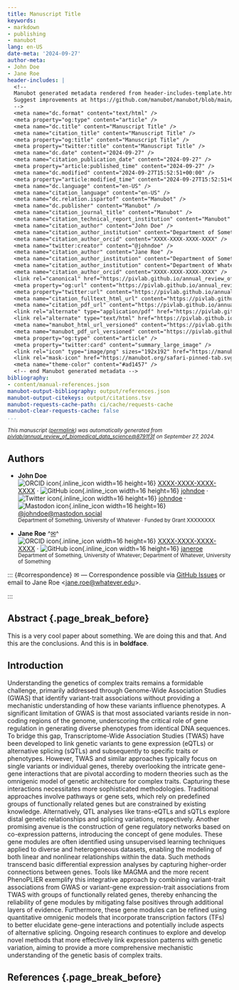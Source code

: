 ```yaml
---
title: Manuscript Title
keywords:
- markdown
- publishing
- manubot
lang: en-US
date-meta: '2024-09-27'
author-meta:
- John Doe
- Jane Roe
header-includes: |
  <!--
  Manubot generated metadata rendered from header-includes-template.html.
  Suggest improvements at https://github.com/manubot/manubot/blob/main/manubot/process/header-includes-template.html
  -->
  <meta name="dc.format" content="text/html" />
  <meta property="og:type" content="article" />
  <meta name="dc.title" content="Manuscript Title" />
  <meta name="citation_title" content="Manuscript Title" />
  <meta property="og:title" content="Manuscript Title" />
  <meta property="twitter:title" content="Manuscript Title" />
  <meta name="dc.date" content="2024-09-27" />
  <meta name="citation_publication_date" content="2024-09-27" />
  <meta property="article:published_time" content="2024-09-27" />
  <meta name="dc.modified" content="2024-09-27T15:52:51+00:00" />
  <meta property="article:modified_time" content="2024-09-27T15:52:51+00:00" />
  <meta name="dc.language" content="en-US" />
  <meta name="citation_language" content="en-US" />
  <meta name="dc.relation.ispartof" content="Manubot" />
  <meta name="dc.publisher" content="Manubot" />
  <meta name="citation_journal_title" content="Manubot" />
  <meta name="citation_technical_report_institution" content="Manubot" />
  <meta name="citation_author" content="John Doe" />
  <meta name="citation_author_institution" content="Department of Something, University of Whatever" />
  <meta name="citation_author_orcid" content="XXXX-XXXX-XXXX-XXXX" />
  <meta name="twitter:creator" content="@johndoe" />
  <meta name="citation_author" content="Jane Roe" />
  <meta name="citation_author_institution" content="Department of Something, University of Whatever" />
  <meta name="citation_author_institution" content="Department of Whatever, University of Something" />
  <meta name="citation_author_orcid" content="XXXX-XXXX-XXXX-XXXX" />
  <link rel="canonical" href="https://pivlab.github.io/annual_review_of_biomedical_data_science/" />
  <meta property="og:url" content="https://pivlab.github.io/annual_review_of_biomedical_data_science/" />
  <meta property="twitter:url" content="https://pivlab.github.io/annual_review_of_biomedical_data_science/" />
  <meta name="citation_fulltext_html_url" content="https://pivlab.github.io/annual_review_of_biomedical_data_science/" />
  <meta name="citation_pdf_url" content="https://pivlab.github.io/annual_review_of_biomedical_data_science/manuscript.pdf" />
  <link rel="alternate" type="application/pdf" href="https://pivlab.github.io/annual_review_of_biomedical_data_science/manuscript.pdf" />
  <link rel="alternate" type="text/html" href="https://pivlab.github.io/annual_review_of_biomedical_data_science/v/8791f3f5252090e925ae4ea699c6a24e4ea52f9b/" />
  <meta name="manubot_html_url_versioned" content="https://pivlab.github.io/annual_review_of_biomedical_data_science/v/8791f3f5252090e925ae4ea699c6a24e4ea52f9b/" />
  <meta name="manubot_pdf_url_versioned" content="https://pivlab.github.io/annual_review_of_biomedical_data_science/v/8791f3f5252090e925ae4ea699c6a24e4ea52f9b/manuscript.pdf" />
  <meta property="og:type" content="article" />
  <meta property="twitter:card" content="summary_large_image" />
  <link rel="icon" type="image/png" sizes="192x192" href="https://manubot.org/favicon-192x192.png" />
  <link rel="mask-icon" href="https://manubot.org/safari-pinned-tab.svg" color="#ad1457" />
  <meta name="theme-color" content="#ad1457" />
  <!-- end Manubot generated metadata -->
bibliography:
- content/manual-references.json
manubot-output-bibliography: output/references.json
manubot-output-citekeys: output/citations.tsv
manubot-requests-cache-path: ci/cache/requests-cache
manubot-clear-requests-cache: false
...
```







<small><em>
This manuscript
([permalink](https://pivlab.github.io/annual_review_of_biomedical_data_science/v/8791f3f5252090e925ae4ea699c6a24e4ea52f9b/))
was automatically generated
from [pivlab/annual_review_of_biomedical_data_science@8791f3f](https://github.com/pivlab/annual_review_of_biomedical_data_science/tree/8791f3f5252090e925ae4ea699c6a24e4ea52f9b)
on September 27, 2024.
</em></small>



## Authors



+ **John Doe**
  <br>
    ![ORCID icon](images/orcid.svg){.inline_icon width=16 height=16}
    [XXXX-XXXX-XXXX-XXXX](https://orcid.org/XXXX-XXXX-XXXX-XXXX)
    · ![GitHub icon](images/github.svg){.inline_icon width=16 height=16}
    [johndoe](https://github.com/johndoe)
    · ![Twitter icon](images/twitter.svg){.inline_icon width=16 height=16}
    [johndoe](https://twitter.com/johndoe)
    · ![Mastodon icon](images/mastodon.svg){.inline_icon width=16 height=16}
    [\@johndoe@mastodon.social](https://mastodon.social/@johndoe)
    <br>
  <small>
     Department of Something, University of Whatever
     · Funded by Grant XXXXXXXX
  </small>

+ **Jane Roe**
  ^[✉](#correspondence)^<br>
    ![ORCID icon](images/orcid.svg){.inline_icon width=16 height=16}
    [XXXX-XXXX-XXXX-XXXX](https://orcid.org/XXXX-XXXX-XXXX-XXXX)
    · ![GitHub icon](images/github.svg){.inline_icon width=16 height=16}
    [janeroe](https://github.com/janeroe)
    <br>
  <small>
     Department of Something, University of Whatever; Department of Whatever, University of Something
  </small>


::: {#correspondence}
✉ — Correspondence possible via [GitHub Issues](https://github.com/pivlab/annual_review_of_biomedical_data_science/issues)
or email to
Jane Roe \<jane.roe@whatever.edu\>.


:::


## Abstract {.page_break_before}

This is a very cool paper about something.
We are doing this and that.
And this are the conclusions.
And this is in **boldface**.


## Introduction

Understanding the genetics of complex traits remains a formidable challenge, primarily addressed through Genome-Wide Association Studies (GWAS) that identify variant-trait associations without providing a mechanistic understanding of how these variants influence phenotypes.
A significant limitation of GWAS is that most associated variants reside in non-coding regions of the genome, underscoring the critical role of gene regulation in generating diverse phenotypes from identical DNA sequences.
To bridge this gap, Transcriptome-Wide Association Studies (TWAS) have been developed to link genetic variants to gene expression (eQTLs) or alternative splicing (sQTLs) and subsequently to specific traits or phenotypes.
However, TWAS and similar approaches typically focus on single variants or individual genes, thereby overlooking the intricate gene-gene interactions that are pivotal according to modern theories such as the omnigenic model of genetic architecture for complex traits.
Capturing these interactions necessitates more sophisticated methodologies.
Traditional approaches involve pathways or gene sets, which rely on predefined groups of functionally related genes but are constrained by existing knowledge.
Alternatively, QTL analyses like trans-eQTLs and sQTLs explore distal genetic relationships and splicing variations, respectively.
Another promising avenue is the construction of gene regulatory networks based on co-expression patterns, introducing the concept of gene modules.
These gene modules are often identified using unsupervised learning techniques applied to diverse and heterogeneous datasets, enabling the modeling of both linear and nonlinear relationships within the data.
Such methods transcend basic differential expression analyses by capturing higher-order connections between genes.
Tools like MAGMA and the more recent PhenoPLIER exemplify this integrative approach by combining variant-trait associations from GWAS or variant-gene expression-trait associations from TWAS with groups of functionally related genes, thereby enhancing the reliability of gene modules by mitigating false positives through additional layers of evidence.
Furthermore, these gene modules can be refined using quantitative omnigenic models that incorporate transcription factors (TFs) to better elucidate gene-gene interactions and potentially include aspects of alternative splicing.
Ongoing research continues to explore and develop novel methods that more effectively link expression patterns with genetic variation, aiming to provide a more comprehensive mechanistic understanding of the genetic basis of complex traits.


## References {.page_break_before}

<!-- Explicitly insert bibliography here -->
<div id="refs"></div>

